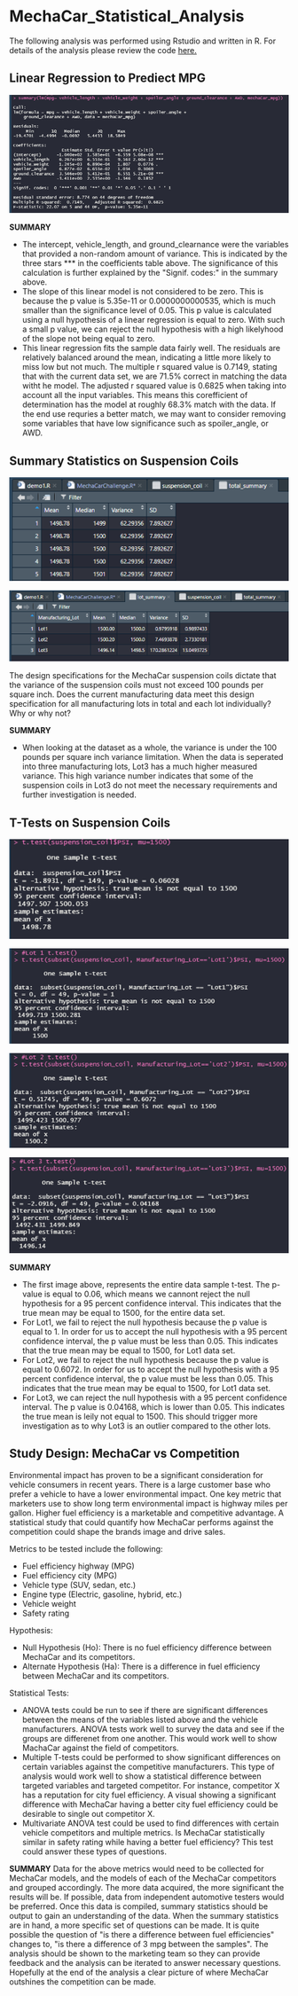 # MechaCar_Statistical_Analysis

The following analysis was performed using Rstudio and written in R. For details of the analysis please review the code [here.](/Challenge/MechaCarChallenge.R)

## Linear Regression to Prediect MPG
![regression_summary](/Challenge/Images/dev1_regression_sum.png)

**SUMMARY**
* The intercept, vehicle_length, and ground_clearnance were the variables that provided a non-random amount of variance. This is indicated by the three stars *** in the coefficients table above. The significance of this calculation is further explained by the "Signif. codes:" in the summary above.
* The slope of this linear model is not considered to be zero. This is because the p value is 5.35e-11 or 0.0000000000535, which is much smaller than the significance level of 0.05. This p value is calculated using a null hypothesis of a linear regression is equal to zero. With such a small p value, we can reject the null hypothesis with a high likelyhood of the slope not being equal to zero.
* This linear regression fits the sample data fairly well. The residuals are relatively balanced around the mean, indicating a little more likely to miss low but not much. The multiple r squared value is 0.7149, stating that with the current data set, we are 71.5% correct in matching the data witht he model. The adjusted r squared value is 0.6825 when taking into account all the input variables. This means this corefficient of determination has the model at roughly 68.3% match with the data. If the end use requries a better match, we may want to consider removing some variables that have low significance such as spoiler_angle, or AWD.  

## Summary Statistics on Suspension Coils
![total_summary](/Challenge/Images/total_summary_df.png)

![lot_summary](/Challenge/Images/lot_summary_df.png)

The design specifications for the MechaCar suspension coils dictate that the variance of the suspension coils must not exceed 100 pounds per square inch. Does the current manufacturing data meet this design specification for all manufacturing lots in total and each lot individually? Why or why not?

**SUMMARY**
* When looking at the dataset as a whole, the variance is under the 100 pounds per square inch variance limitation. When the data is seperated into three manufacturing lots, Lot3 has a much higher measured variance. This high variance number indicates that some of the suspension coils in Lot3 do not meet the necessary requirements and further investigation is needed.

## T-Tests on Suspension Coils
![ttest_all](/Challenge/Images/ttest_all.png)

![ttest_lot1](/Challenge/Images/ttest_lot1.png)

![ttest_lot2](/Challenge/Images/ttest_lot2.png)

![ttest_lot3](/Challenge/Images/ttest_lot3.png)

**SUMMARY**
* The first image above, represents the entire data sample t-test. The p-value is equal to 0.06, which means we cannont reject the null hypothesis for a 95 percent confidence interval. This indicates that the true mean may be equal to 1500, for the entire data set.
* For Lot1, we fail to reject the null hypothesis because the p value is equal to 1. In order for us to accept the null hypothesis with a 95 percent confidence interval, the p value must be less than 0.05. This indicates that the true mean may be equal to 1500, for Lot1 data set.
* For Lot2, we fail to reject the null hypothesis because the p value is equal to 0.6072. In order for us to accept the null hypothesis with a 95 percent confidence interval, the p value must be less than 0.05. This indicates that the true mean may be equal to 1500, for Lot1 data set.
* For Lot3, we can reject the null hypothesis with a 95 percent confidence interval. The p value is 0.04168, which is lower than 0.05. This indicates the true mean is leily not equal to 1500. This should trigger more investigation as to why Lot3 is an outlier compared to the other lots.

## Study Design: MechaCar vs Competition

Environmental impact has proven to be a significant consideration for vehicle consumers in recent years. There is a large customer base who prefer a vehicle to have a lower environmental impact. One key metric that marketers use to show long term environmental impact is highway miles per gallon. Higher fuel efficiency is a marketable and competitive advantage. A statistical study that could quantify how MechaCar performs against the competition could shape the brands image and drive sales. 

Metrics to be tested include the following:
* Fuel efficiency highway (MPG) 
* Fuel efficiency city (MPG)
* Vehicle type (SUV, sedan, etc.) 
* Engine type (Electric, gasoline, hybrid, etc.)
* Vehicle weight
* Safety rating

Hypothesis:
* Null Hypothesis (Ho): There is no fuel efficiency difference between MechaCar and its competitors.
* Alternate Hypothesis (Ha): There is a difference in fuel efficiency between MechaCar and its competitors.

Statistical Tests:
* ANOVA tests could be run to see if there are significant differences between the means of the variables listed above and the vehicle manufacturers. ANOVA tests work well to survey the data and see if the groups are differenet from one another. This would work well to show MachaCar against the field of competitors. 
* Multiple T-tests could be performed to show significant differences on certain variables against the competitive manufacturers. This type of analysis would work well to show a statistical difference between targeted variables and targeted competitor. For instance, competitor X has a reputation for city fuel efficiency. A visual showing a significant difference with MechaCar having a better city fuel efficiency could be desirable to single out competitor X. 
* Multivariate ANOVA test could be used to find differences with certain vehicle competitors and multiple metrics. Is MechaCar statistically similar in safety rating while having a better fuel efficiency? This test could answer these types of questions.

**SUMMARY**
Data for the above metrics would need to be collected for MechaCar models, and the models of each of the MechaCar competitors and grouped accordingly. The more data acquired, the more significant the results will be. If possible, data from independent automotive testers would be preferred. Once this data is compiled, summary statistics should be output to gain an understanding of the data. When the summary statistics are in hand, a more specific set of questions can be made. It is quite possible the question of "is there a difference between fuel efficiencies" changes to, "is there a difference of 3 mpg between the samples". The analysis should be shown to the marketing team so they can provide feedback and the analysis can be iterated to answer necessary questions. Hopefully at the end of the analysis a clear picture of where MechaCar outshines the competition can be made.


